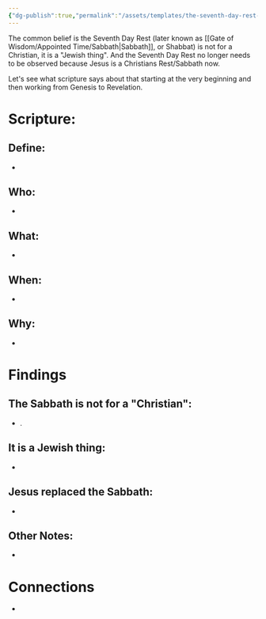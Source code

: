 ```yaml
---
{"dg-publish":true,"permalink":"/assets/templates/the-seventh-day-rest-was-for-template/","tags":["#OliveBranch","#Sabbath","unpublished"]}
---
```


The common belief is the Seventh Day Rest (later known as [[Gate of Wisdom/Appointed Time/Sabbath\|Sabbath]], or Shabbat) is not for a Christian, it is a "Jewish thing". And the Seventh Day Rest no longer needs to be observed because Jesus is a Christians Rest/Sabbath now. 

Let's see what scripture says about that starting at the very beginning and then working from Genesis to Revelation. 
# Scripture: 


## **Define**: 
- 
## **Who**:
-  

## **What**: 
- 
## **When**:
- 

## **Why**: 
- 

# Findings

## The Sabbath is not for a "Christian":
- .
## It is a Jewish thing: 
-  
## Jesus replaced the Sabbath:
- 

## Other Notes:
- 

# Connections
- 



